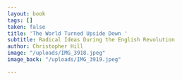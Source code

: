 ```yaml
---
layout: book
tags: []
taken: false
title: 'The World Turned Upside Down '
subtitle: Radical Ideas During the English Revolution
author: Christopher Hill
image: "/uploads/IMG_3918.jpeg"
image_back: "/uploads/IMG_3919.jpeg"

---
```

